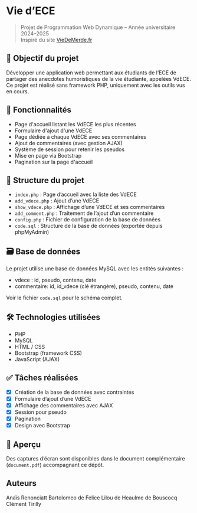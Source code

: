 # Vie d’ECE

> Projet de Programmation Web Dynamique – Année universitaire 2024–2025  
> Inspiré du site [VieDeMerde.fr](https://www.viedemerde.fr)

## 🎯 Objectif du projet

Développer une application web permettant aux étudiants de l’ECE de partager des anecdotes humoristiques de la vie étudiante, appelées VdECE. Ce projet est réalisé sans framework PHP, uniquement avec les outils vus en cours.

## 🚀 Fonctionnalités

- Page d'accueil listant les VdECE les plus récentes
- Formulaire d'ajout d'une VdECE
- Page dédiée à chaque VdECE avec ses commentaires
- Ajout de commentaires (avec gestion AJAX)
- Système de session pour retenir les pseudos
- Mise en page via Bootstrap
- Pagination sur la page d'accueil

## 🧱 Structure du projet

- `index.php` : Page d’accueil avec la liste des VdECE
- `add_vdece.php` : Ajout d’une VdECE
- `show_vdece.php` : Affichage d’une VdECE et ses commentaires
- `add_comment.php` : Traitement de l’ajout d’un commentaire
- `config.php` : Fichier de configuration de la base de données
- `code.sql` : Structure de la base de données (exportée depuis phpMyAdmin)

## 🗃️ Base de données

Le projet utilise une base de données MySQL avec les entités suivantes :

- vdece : id, pseudo, contenu, date
- commentaire: id, id_vdece (clé étrangère), pseudo, contenu, date

Voir le fichier `code.sql` pour le schéma complet.

## 🛠️ Technologies utilisées

- PHP
- MySQL
- HTML / CSS
- Bootstrap (framework CSS)
- JavaScript (AJAX)

## ✅ Tâches réalisées

- [x] Création de la base de données avec contraintes
- [x] Formulaire d’ajout d’une VdECE
- [x] Affichage des commentaires avec AJAX
- [x] Session pour pseudo
- [x] Pagination
- [x] Design avec Bootstrap

## 📸 Aperçu

Des captures d’écran sont disponibles dans le document complémentaire (`document.pdf`) accompagnant ce dépôt.

## Auteurs

Anaïs Renonciatt 
Bartolomeo de Felice 
Lilou de Heaulme de Bouscocq
Clément Tirilly
